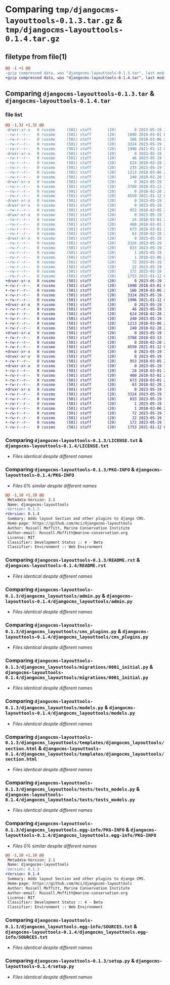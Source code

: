 # Comparing `tmp/djangocms-layouttools-0.1.3.tar.gz` & `tmp/djangocms-layouttools-0.1.4.tar.gz`

## filetype from file(1)

```diff
@@ -1 +1 @@
-gzip compressed data, was "djangocms-layouttools-0.1.3.tar", last modified: Fri May 19 16:54:51 2023, max compression
+gzip compressed data, was "djangocms-layouttools-0.1.4.tar", last modified: Fri May 19 17:31:42 2023, max compression
```

## Comparing `djangocms-layouttools-0.1.3.tar` & `djangocms-layouttools-0.1.4.tar`

### file list

```diff
@@ -1,32 +1,32 @@
-drwxr-xr-x   0 russmo     (501) staff       (20)        0 2023-05-19 16:54:51.601999 djangocms-layouttools-0.1.3/
--rw-r--r--   0 russmo     (501) staff       (20)     1090 2018-03-01 00:34:30.000000 djangocms-layouttools-0.1.3/LICENSE.txt
--rw-r--r--   0 russmo     (501) staff       (20)      166 2018-03-06 20:48:10.000000 djangocms-layouttools-0.1.3/MANIFEST.in
--rw-r--r--   0 russmo     (501) staff       (20)     3324 2023-05-19 16:54:51.602080 djangocms-layouttools-0.1.3/PKG-INFO
--rw-r--r--   0 russmo     (501) staff       (20)     1996 2021-01-12 06:57:13.000000 djangocms-layouttools-0.1.3/README.rst
-drwxr-xr-x   0 russmo     (501) staff       (20)        0 2023-05-19 16:54:51.591039 djangocms-layouttools-0.1.3/djangocms_layouttools/
--rw-r--r--   0 russmo     (501) staff       (20)       46 2023-05-19 16:50:16.000000 djangocms-layouttools-0.1.3/djangocms_layouttools/__init__.py
--rw-r--r--   0 russmo     (501) staff       (20)      624 2018-02-28 23:55:43.000000 djangocms-layouttools-0.1.3/djangocms_layouttools/admin.py
--rw-r--r--   0 russmo     (501) staff       (20)      235 2023-05-19 16:47:54.000000 djangocms-layouttools-0.1.3/djangocms_layouttools/apps.py
--rw-r--r--   0 russmo     (501) staff       (20)     1213 2018-03-06 20:40:22.000000 djangocms-layouttools-0.1.3/djangocms_layouttools/cms_plugins.py
--rw-r--r--   0 russmo     (501) staff       (20)      240 2018-02-28 23:55:43.000000 djangocms-layouttools-0.1.3/djangocms_layouttools/fields.py
-drwxr-xr-x   0 russmo     (501) staff       (20)        0 2023-05-19 16:54:51.600253 djangocms-layouttools-0.1.3/djangocms_layouttools/migrations/
--rw-r--r--   0 russmo     (501) staff       (20)     3768 2018-03-13 17:56:36.000000 djangocms-layouttools-0.1.3/djangocms_layouttools/migrations/0001_initial.py
--rw-r--r--   0 russmo     (501) staff       (20)        0 2018-02-28 23:55:43.000000 djangocms-layouttools-0.1.3/djangocms_layouttools/migrations/__init__.py
--rw-r--r--   0 russmo     (501) staff       (20)     4550 2021-01-12 06:32:31.000000 djangocms-layouttools-0.1.3/djangocms_layouttools/models.py
-drwxr-xr-x   0 russmo     (501) staff       (20)        0 2023-05-19 16:54:51.585148 djangocms-layouttools-0.1.3/djangocms_layouttools/templates/
-drwxr-xr-x   0 russmo     (501) staff       (20)        0 2023-05-19 16:54:51.600415 djangocms-layouttools-0.1.3/djangocms_layouttools/templates/djangocms_layouttools/
--rw-r--r--   0 russmo     (501) staff       (20)      953 2018-03-05 20:05:37.000000 djangocms-layouttools-0.1.3/djangocms_layouttools/templates/djangocms_layouttools/section.html
-drwxr-xr-x   0 russmo     (501) staff       (20)        0 2023-05-19 16:54:51.601835 djangocms-layouttools-0.1.3/djangocms_layouttools/tests/
--rw-r--r--   0 russmo     (501) staff       (20)       24 2018-03-01 20:48:06.000000 djangocms-layouttools-0.1.3/djangocms_layouttools/tests/__init__.py
--rw-r--r--   0 russmo     (501) staff       (20)      460 2018-03-01 20:49:29.000000 djangocms-layouttools-0.1.3/djangocms_layouttools/tests/settings.py
--rw-r--r--   0 russmo     (501) staff       (20)      673 2018-03-01 23:37:26.000000 djangocms-layouttools-0.1.3/djangocms_layouttools/tests/tests_models.py
--rw-r--r--   0 russmo     (501) staff       (20)       63 2018-02-28 23:55:43.000000 djangocms-layouttools-0.1.3/djangocms_layouttools/views.py
-drwxr-xr-x   0 russmo     (501) staff       (20)        0 2023-05-19 16:54:51.599496 djangocms-layouttools-0.1.3/djangocms_layouttools.egg-info/
--rw-r--r--   0 russmo     (501) staff       (20)     3324 2023-05-19 16:54:51.000000 djangocms-layouttools-0.1.3/djangocms_layouttools.egg-info/PKG-INFO
--rw-r--r--   0 russmo     (501) staff       (20)      833 2023-05-19 16:54:51.000000 djangocms-layouttools-0.1.3/djangocms_layouttools.egg-info/SOURCES.txt
--rw-r--r--   0 russmo     (501) staff       (20)        1 2023-05-19 16:54:51.000000 djangocms-layouttools-0.1.3/djangocms_layouttools.egg-info/dependency_links.txt
--rw-r--r--   0 russmo     (501) staff       (20)        1 2018-03-06 20:50:50.000000 djangocms-layouttools-0.1.3/djangocms_layouttools.egg-info/not-zip-safe
--rw-r--r--   0 russmo     (501) staff       (20)       72 2023-05-19 16:54:51.000000 djangocms-layouttools-0.1.3/djangocms_layouttools.egg-info/requires.txt
--rw-r--r--   0 russmo     (501) staff       (20)       22 2023-05-19 16:54:51.000000 djangocms-layouttools-0.1.3/djangocms_layouttools.egg-info/top_level.txt
--rw-r--r--   0 russmo     (501) staff       (20)      172 2023-05-19 16:54:51.603000 djangocms-layouttools-0.1.3/setup.cfg
--rw-r--r--   0 russmo     (501) staff       (20)     1753 2021-01-12 07:04:03.000000 djangocms-layouttools-0.1.3/setup.py
+drwxr-xr-x   0 russmo     (501) staff       (20)        0 2023-05-19 17:31:42.080859 djangocms-layouttools-0.1.4/
+-rw-r--r--   0 russmo     (501) staff       (20)     1090 2018-03-01 00:34:30.000000 djangocms-layouttools-0.1.4/LICENSE.txt
+-rw-r--r--   0 russmo     (501) staff       (20)      166 2018-03-06 20:48:10.000000 djangocms-layouttools-0.1.4/MANIFEST.in
+-rw-r--r--   0 russmo     (501) staff       (20)     3324 2023-05-19 17:31:42.080953 djangocms-layouttools-0.1.4/PKG-INFO
+-rw-r--r--   0 russmo     (501) staff       (20)     1996 2021-01-12 06:57:13.000000 djangocms-layouttools-0.1.4/README.rst
+drwxr-xr-x   0 russmo     (501) staff       (20)        0 2023-05-19 17:31:42.070550 djangocms-layouttools-0.1.4/djangocms_layouttools/
+-rw-r--r--   0 russmo     (501) staff       (20)       46 2023-05-19 17:31:11.000000 djangocms-layouttools-0.1.4/djangocms_layouttools/__init__.py
+-rw-r--r--   0 russmo     (501) staff       (20)      624 2018-02-28 23:55:43.000000 djangocms-layouttools-0.1.4/djangocms_layouttools/admin.py
+-rw-r--r--   0 russmo     (501) staff       (20)      240 2023-05-19 17:27:49.000000 djangocms-layouttools-0.1.4/djangocms_layouttools/apps.py
+-rw-r--r--   0 russmo     (501) staff       (20)     1213 2018-03-06 20:40:22.000000 djangocms-layouttools-0.1.4/djangocms_layouttools/cms_plugins.py
+-rw-r--r--   0 russmo     (501) staff       (20)      240 2018-02-28 23:55:43.000000 djangocms-layouttools-0.1.4/djangocms_layouttools/fields.py
+drwxr-xr-x   0 russmo     (501) staff       (20)        0 2023-05-19 17:31:42.079080 djangocms-layouttools-0.1.4/djangocms_layouttools/migrations/
+-rw-r--r--   0 russmo     (501) staff       (20)     3768 2018-03-13 17:56:36.000000 djangocms-layouttools-0.1.4/djangocms_layouttools/migrations/0001_initial.py
+-rw-r--r--   0 russmo     (501) staff       (20)        0 2018-02-28 23:55:43.000000 djangocms-layouttools-0.1.4/djangocms_layouttools/migrations/__init__.py
+-rw-r--r--   0 russmo     (501) staff       (20)     4550 2021-01-12 06:32:31.000000 djangocms-layouttools-0.1.4/djangocms_layouttools/models.py
+drwxr-xr-x   0 russmo     (501) staff       (20)        0 2023-05-19 17:31:42.066455 djangocms-layouttools-0.1.4/djangocms_layouttools/templates/
+drwxr-xr-x   0 russmo     (501) staff       (20)        0 2023-05-19 17:31:42.079267 djangocms-layouttools-0.1.4/djangocms_layouttools/templates/djangocms_layouttools/
+-rw-r--r--   0 russmo     (501) staff       (20)      953 2018-03-05 20:05:37.000000 djangocms-layouttools-0.1.4/djangocms_layouttools/templates/djangocms_layouttools/section.html
+drwxr-xr-x   0 russmo     (501) staff       (20)        0 2023-05-19 17:31:42.080644 djangocms-layouttools-0.1.4/djangocms_layouttools/tests/
+-rw-r--r--   0 russmo     (501) staff       (20)       24 2018-03-01 20:48:06.000000 djangocms-layouttools-0.1.4/djangocms_layouttools/tests/__init__.py
+-rw-r--r--   0 russmo     (501) staff       (20)      460 2018-03-01 20:49:29.000000 djangocms-layouttools-0.1.4/djangocms_layouttools/tests/settings.py
+-rw-r--r--   0 russmo     (501) staff       (20)      673 2018-03-01 23:37:26.000000 djangocms-layouttools-0.1.4/djangocms_layouttools/tests/tests_models.py
+-rw-r--r--   0 russmo     (501) staff       (20)       63 2018-02-28 23:55:43.000000 djangocms-layouttools-0.1.4/djangocms_layouttools/views.py
+drwxr-xr-x   0 russmo     (501) staff       (20)        0 2023-05-19 17:31:42.078522 djangocms-layouttools-0.1.4/djangocms_layouttools.egg-info/
+-rw-r--r--   0 russmo     (501) staff       (20)     3324 2023-05-19 17:31:42.000000 djangocms-layouttools-0.1.4/djangocms_layouttools.egg-info/PKG-INFO
+-rw-r--r--   0 russmo     (501) staff       (20)      833 2023-05-19 17:31:42.000000 djangocms-layouttools-0.1.4/djangocms_layouttools.egg-info/SOURCES.txt
+-rw-r--r--   0 russmo     (501) staff       (20)        1 2023-05-19 17:31:42.000000 djangocms-layouttools-0.1.4/djangocms_layouttools.egg-info/dependency_links.txt
+-rw-r--r--   0 russmo     (501) staff       (20)        1 2018-03-06 20:50:50.000000 djangocms-layouttools-0.1.4/djangocms_layouttools.egg-info/not-zip-safe
+-rw-r--r--   0 russmo     (501) staff       (20)       72 2023-05-19 17:31:42.000000 djangocms-layouttools-0.1.4/djangocms_layouttools.egg-info/requires.txt
+-rw-r--r--   0 russmo     (501) staff       (20)       22 2023-05-19 17:31:42.000000 djangocms-layouttools-0.1.4/djangocms_layouttools.egg-info/top_level.txt
+-rw-r--r--   0 russmo     (501) staff       (20)      172 2023-05-19 17:31:42.081827 djangocms-layouttools-0.1.4/setup.cfg
+-rw-r--r--   0 russmo     (501) staff       (20)     1753 2021-01-12 07:04:03.000000 djangocms-layouttools-0.1.4/setup.py
```

### Comparing `djangocms-layouttools-0.1.3/LICENSE.txt` & `djangocms-layouttools-0.1.4/LICENSE.txt`

 * *Files identical despite different names*

### Comparing `djangocms-layouttools-0.1.3/PKG-INFO` & `djangocms-layouttools-0.1.4/PKG-INFO`

 * *Files 0% similar despite different names*

```diff
@@ -1,10 +1,10 @@
 Metadata-Version: 2.1
 Name: djangocms-layouttools
-Version: 0.1.3
+Version: 0.1.4
 Summary: Adds layout Section and other plugins to django CMS.
 Home-page: https://github.com/mci/djangocms-layouttools
 Author: Russell Moffitt, Marine Conservation Institute
 Author-email: Russell.Moffitt@marine-conservation.org
 License: MIT
 Classifier: Development Status :: 4 - Beta
 Classifier: Environment :: Web Environment
```

### Comparing `djangocms-layouttools-0.1.3/README.rst` & `djangocms-layouttools-0.1.4/README.rst`

 * *Files identical despite different names*

### Comparing `djangocms-layouttools-0.1.3/djangocms_layouttools/admin.py` & `djangocms-layouttools-0.1.4/djangocms_layouttools/admin.py`

 * *Files identical despite different names*

### Comparing `djangocms-layouttools-0.1.3/djangocms_layouttools/cms_plugins.py` & `djangocms-layouttools-0.1.4/djangocms_layouttools/cms_plugins.py`

 * *Files identical despite different names*

### Comparing `djangocms-layouttools-0.1.3/djangocms_layouttools/migrations/0001_initial.py` & `djangocms-layouttools-0.1.4/djangocms_layouttools/migrations/0001_initial.py`

 * *Files identical despite different names*

### Comparing `djangocms-layouttools-0.1.3/djangocms_layouttools/models.py` & `djangocms-layouttools-0.1.4/djangocms_layouttools/models.py`

 * *Files identical despite different names*

### Comparing `djangocms-layouttools-0.1.3/djangocms_layouttools/templates/djangocms_layouttools/section.html` & `djangocms-layouttools-0.1.4/djangocms_layouttools/templates/djangocms_layouttools/section.html`

 * *Files identical despite different names*

### Comparing `djangocms-layouttools-0.1.3/djangocms_layouttools/tests/tests_models.py` & `djangocms-layouttools-0.1.4/djangocms_layouttools/tests/tests_models.py`

 * *Files identical despite different names*

### Comparing `djangocms-layouttools-0.1.3/djangocms_layouttools.egg-info/PKG-INFO` & `djangocms-layouttools-0.1.4/djangocms_layouttools.egg-info/PKG-INFO`

 * *Files 0% similar despite different names*

```diff
@@ -1,10 +1,10 @@
 Metadata-Version: 2.1
 Name: djangocms-layouttools
-Version: 0.1.3
+Version: 0.1.4
 Summary: Adds layout Section and other plugins to django CMS.
 Home-page: https://github.com/mci/djangocms-layouttools
 Author: Russell Moffitt, Marine Conservation Institute
 Author-email: Russell.Moffitt@marine-conservation.org
 License: MIT
 Classifier: Development Status :: 4 - Beta
 Classifier: Environment :: Web Environment
```

### Comparing `djangocms-layouttools-0.1.3/djangocms_layouttools.egg-info/SOURCES.txt` & `djangocms-layouttools-0.1.4/djangocms_layouttools.egg-info/SOURCES.txt`

 * *Files identical despite different names*

### Comparing `djangocms-layouttools-0.1.3/setup.py` & `djangocms-layouttools-0.1.4/setup.py`

 * *Files identical despite different names*

